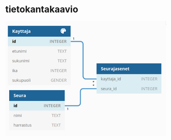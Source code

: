 # tietokantakaavio

<img src="https://github.com/elehtine/harrastuslista/blob/master/img/t-1.png" width="640">
